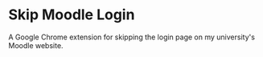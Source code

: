 # Skip Moodle Login

A Google Chrome extension for skipping the login page on my university's Moodle website.
